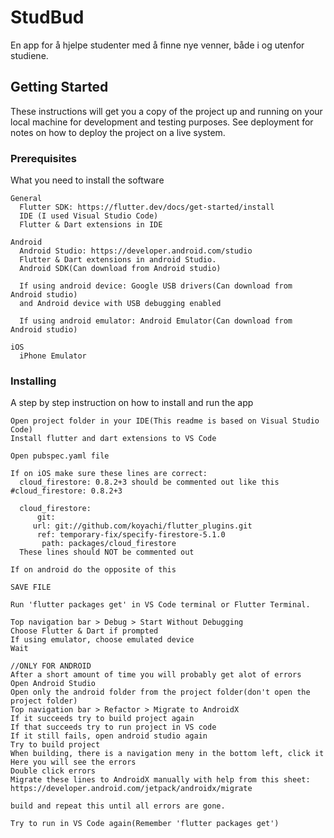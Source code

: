 # StudBud

En app for å hjelpe studenter med å finne nye venner, både i og utenfor studiene.

## Getting Started

These instructions will get you a copy of the project up and running on your local machine for development and testing purposes. See deployment for notes on how to deploy the project on a live system.

### Prerequisites

What you need to install the software
```
General
  Flutter SDK: https://flutter.dev/docs/get-started/install
  IDE (I used Visual Studio Code)
  Flutter & Dart extensions in IDE

Android
  Android Studio: https://developer.android.com/studio
  Flutter & Dart extensions in android Studio.
  Android SDK(Can download from Android studio)
  
  If using android device: Google USB drivers(Can download from Android studio)
  and Android device with USB debugging enabled
  
  If using android emulator: Android Emulator(Can download from Android studio) 

iOS
  iPhone Emulator
```

### Installing

A step by step instruction on how to install and run the app

```
Open project folder in your IDE(This readme is based on Visual Studio Code)
Install flutter and dart extensions to VS Code

Open pubspec.yaml file

If on iOS make sure these lines are correct:
  cloud_firestore: 0.8.2+3 should be commented out like this #cloud_firestore: 0.8.2+3

  cloud_firestore:
      git:
     url: git://github.com/koyachi/flutter_plugins.git
      ref: temporary-fix/specify-firestore-5.1.0
       path: packages/cloud_firestore
  These lines should NOT be commented out
  
If on android do the opposite of this

SAVE FILE

Run 'flutter packages get' in VS Code terminal or Flutter Terminal.

Top navigation bar > Debug > Start Without Debugging
Choose Flutter & Dart if prompted
If using emulator, choose emulated device
Wait

//ONLY FOR ANDROID
After a short amount of time you will probably get alot of errors
Open Android Studio
Open only the android folder from the project folder(don't open the project folder)
Top navigation bar > Refactor > Migrate to AndroidX
If it succeeds try to build project again
If that succeeds try to run project in VS code
If it still fails, open android studio again
Try to build project
When building, there is a navigation meny in the bottom left, click it
Here you will see the errors
Double click errors
Migrate these lines to AndroidX manually with help from this sheet:
https://developer.android.com/jetpack/androidx/migrate

build and repeat this until all errors are gone.

Try to run in VS Code again(Remember 'flutter packages get')
```

